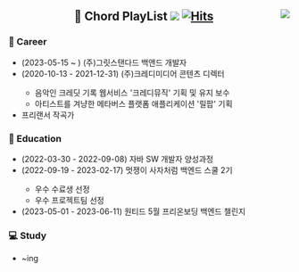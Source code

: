 
<div align="center">
  <img align="right" src="https://github-readme-stats.vercel.app/api/top-langs/?username=chordpli&layout=compact">
  
  ## :musical_score: Chord PlayList <a href="https://youtu.be/1ePtRFwaDTg"><img src="https://img.shields.io/badge/YouTube Music-FF0000?style=flat-square&logo=YouTubeMusic&logoColor=white"/></a> [![Hits](https://hits.seeyoufarm.com/api/count/incr/badge.svg?url=https%3A%2F%2Fgithub.com%2Fchordpli%2Fhit-counter&count_bg=%23FF0000&title_bg=%23B8B8B8&icon=&icon_color=%23FF0000&title=hits&edge_flat=true)](https://hits.seeyoufarm.com)
    
</div>

  ### :office: Career
  - (2023-05-15 ~ ) (주)그릿스탠다드 백앤드 개발자
  - (2020-10-13 - 2021-12-31) (주)크레디미디어 콘텐츠 디렉터</li>
    + 음악인 크레딧 기록 웹서비스 '크레디뮤직' 기획 및 유지 보수
    + 아티스트를 겨냥한 메타버스 플랫폼 애플리케이션 '릴팝' 기획
  - 프리랜서 작곡가
  
  ### :school_satchel: Education
  - (2022-03-30 - 2022-09-08) 자바 SW 개발자 양성과정
  - (2022-09-19 - 2023-02-17) 멋쟁이 사자처럼 백엔드 스쿨 2기</li>
    - 우수 수료생 선정
    - 우수 프로젝트팀 선정
  - (2023-05-01 - 2023-06-11) 원티드 5월 프리온보딩 백엔드 챌린지



  ### :computer: Study
  - ~ing
  <!--
  <img src="https://img.shields.io/badge/JAVA-007396?style=flat-square&logo=Java&logoColor=white"/> <img src="https://img.shields.io/badge/Spring-6DB33F?style=flat-square&logo=Spring&logoColor=white"/> <img src="https://img.shields.io/badge/Spring Boot-6DB33F?style=flat-square&logo=SpringBoot&logoColor=white"/> <img src="https://img.shields.io/badge/Gradle-02303A?style=flat-square&logo=Gradle&logoColor=white"/> <img src="https://img.shields.io/badge/Apache Maven-C71A36?style=flat-square&logo=Apache Maven&logoColor=white"/> <img src="https://img.shields.io/badge/Apache Tomcat-F8DC75?style=flat-square&logo=Apache Tomcat&logoColor=white"/> <img src="https://img.shields.io/badge/MySQL-4479A1?style=flat-square&logo=MySQL&logoColor=white"/> <img src="https://img.shields.io/badge/Oracle-F80000?style=flat-square&logo=Oracle&logoColor=white"/>
  <img src="https://img.shields.io/badge/Python-3776AB?style=flat-square&logo=Python&logoColor=white"/><br>
  <img src="https://img.shields.io/badge/HTML5-E34F26?style=flat-square&logo=HTML5&logoColor=white"/> <img src="https://img.shields.io/badge/CSS3-1572B6?style=flat-square&logo=CSS3&logoColor=white"/> <img src="https://img.shields.io/badge/JavaScript-F7DF1E?style=flat-square&logo=JavaScript&logoColor=white"/> <img src="https://img.shields.io/badge/jQuery-0769AD?style=flat-square&logo=jQuery&logoColor=white"/> --!>
